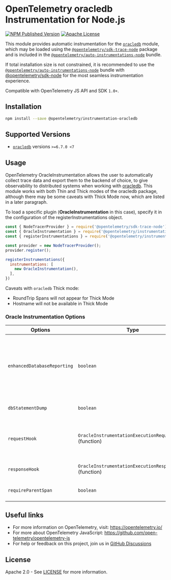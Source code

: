 # OpenTelemetry oracledb Instrumentation for Node.js

[![NPM Published Version][npm-img]][npm-url]
[![Apache License][license-image]][license-image]

This module provides automatic instrumentation for the [`oracledb`](https://www.npmjs.com/package/oracledb) module, which may be loaded using the [`@opentelemetry/sdk-trace-node`](https://github.com/open-telemetry/opentelemetry-js/tree/main/packages/opentelemetry-sdk-trace-node) package and is included in the [`@opentelemetry/auto-instrumentations-node`](https://www.npmjs.com/package/@opentelemetry/auto-instrumentations-node) bundle.

If total installation size is not constrained, it is recommended to use the [`@opentelemetry/auto-instrumentations-node`](https://www.npmjs.com/package/@opentelemetry/auto-instrumentations-node) bundle with [@opentelemetry/sdk-node](`https://www.npmjs.com/package/@opentelemetry/sdk-node`) for the most seamless instrumentation experience.

Compatible with OpenTelemetry JS API and SDK `1.0+`.

## Installation

```bash
npm install --save @opentelemetry/instrumentation-oracledb
```

## Supported Versions

- [`oracledb`](https://www.npmjs.com/package/oracledb) versions `>=6.7.0 <7`

## Usage

OpenTelemetry OracleInstrumentation allows the user to automatically collect trace data and export them to the backend of choice, to give observability to distributed systems when working with [oracledb](https://www.npmjs.com/package/oracledb). This module works with both Thin and Thick modes of the oracledb
package, although there may be some caveats with Thick Mode now, which are listed in a later paragraph.

To load a specific plugin (**OracleInstrumentation** in this case), specify it in the configuration of the registerInstrumentations object.

```js
const { NodeTracerProvider } = require('@opentelemetry/sdk-trace-node');
const { OracleInstrumentation } = require('@opentelemetry/instrumentation-oracledb');
const { registerInstrumentations } = require('@opentelemetry/instrumentation');

const provider = new NodeTracerProvider();
provider.register();

registerInstrumentations({
  instrumentations: [
    new OracleInstrumentation(),
  ],
})
```

Caveats with  ``oracledb`` Thick mode:

- RoundTrip Spans will not appear for Thick Mode
- Hostname will not be available in Thick Mode

### Oracle Instrumentation Options

| Options | Type | Default | Description |
| ------- | ---- | --------| ----------- |
| `enhancedDatabaseReporting` | `boolean` | `false` | If true, additional details about the sql statement's bind values, ``db.operation.parameter.<key>`` will be attached to the spans generated to represent the database operations inaddition to the SQL statement in ``db.query.text`` |
| `dbStatementDump` | `boolean` | `false` | If true, ``db.query.text`` will contain the sql string in the spans generated |
| `requestHook` | `OracleInstrumentationExecutionRequestHook` (function) | | Function for adding custom span attributes using information about the data for the sql statement being executed |
| `responseHook` | `OracleInstrumentationExecutionResponseHook` (function) | | Function for adding custom span attributes from the db response |
| `requireParentSpan` | `boolean` | `false` | If true, requires a parent span to create new spans |

## Useful links

- For more information on OpenTelemetry, visit: <https://opentelemetry.io/>
- For more about OpenTelemetry JavaScript: <https://github.com/open-telemetry/opentelemetry-js>
- For help or feedback on this project, join us in [GitHub Discussions][discussions-url]

## License

Apache 2.0 - See [LICENSE][license-url] for more information.

[discussions-url]: https://github.com/open-telemetry/opentelemetry-js/discussions
[license-url]: https://github.com/open-telemetry/opentelemetry-js-contrib/blob/main/LICENSE
[license-image]: https://img.shields.io/badge/license-Apache_2.0-green.svg?style=flat
[npm-url]: https://www.npmjs.com/package/@opentelemetry/instrumentation-oracledb
[npm-img]: https://badge.fury.io/js/%40opentelemetry%2Finstrumentation-oracledb.svg
